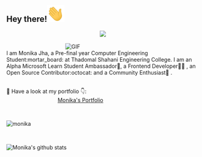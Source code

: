 ## Hey there!<img src="https://github.com/ABSphreak/ABSphreak/blob/master/gifs/Hi.gif" width="45px"><br>
<p align="center"><img src="https://media.giphy.com/media/kMM3vtBEgSsLu/giphy.gif"  width="500px" /></p>


<p><img align="right" alt="GIF" src="https://user-images.githubusercontent.com/53649201/98955917-7b71b800-2525-11eb-9c0c-f3951786e025.jpg" width="350px" />
</br>
I am Monika Jha, a Pre-final year Computer Engineering Student:mortar_board: at Thadomal Shahani Engineering College. I am an Alpha Microsoft Learn Student Ambassador🚀, a Frontend Developer👩‍💻 , an Open Source Contributor:octocat: and a Community Enthusiast🤝 .</br><br></p>

:link: Have a look at my portfolio 👇:</br>&nbsp;&nbsp;&nbsp;&nbsp;&nbsp;&nbsp;&nbsp;&nbsp;&nbsp;&nbsp;&nbsp;&nbsp;&nbsp;&nbsp;&nbsp;&nbsp;&nbsp;&nbsp;&nbsp;&nbsp;&nbsp;&nbsp;&nbsp;&nbsp;&nbsp;&nbsp;&nbsp;&nbsp;&nbsp;&nbsp;&nbsp;&nbsp;&nbsp;&nbsp;[Monika's Portfolio](https://m-code12.github.io/monikajha-v1/)
<!---![vid](https://user-images.githubusercontent.com/53649201/92141667-5d565000-ee30-11ea-84a7-07100634fe5e.gif)     https://media.giphy.com/media/L1R1tvI9svkIWwpVYr/giphy.gif  ---->

</br>

<p align="left"> <img src="https://komarev.com/ghpvc/?username=m-code12" alt="monika" /> </p>
</br>


<!--
**m-code12/m-code12** is a ✨ _special_ ✨ repository because its `README.md` (this file) appears on your GitHub profile.

Here are some ideas to get you started:

- 🔭 I’m currently working on ...
- 🌱 I’m currently learning ...
- 👯 I’m looking to collaborate on ...
- 🤔 I’m looking for help with ...
- 💬 Ask me about ...
- 📫 How to reach me: ...
- 😄 Pronouns: ...
- ⚡ Fun fact: ...
-->


![Monika's github stats](https://github-readme-stats.vercel.app/api?username=m-code12&show_icons=true&theme=synthwave)
